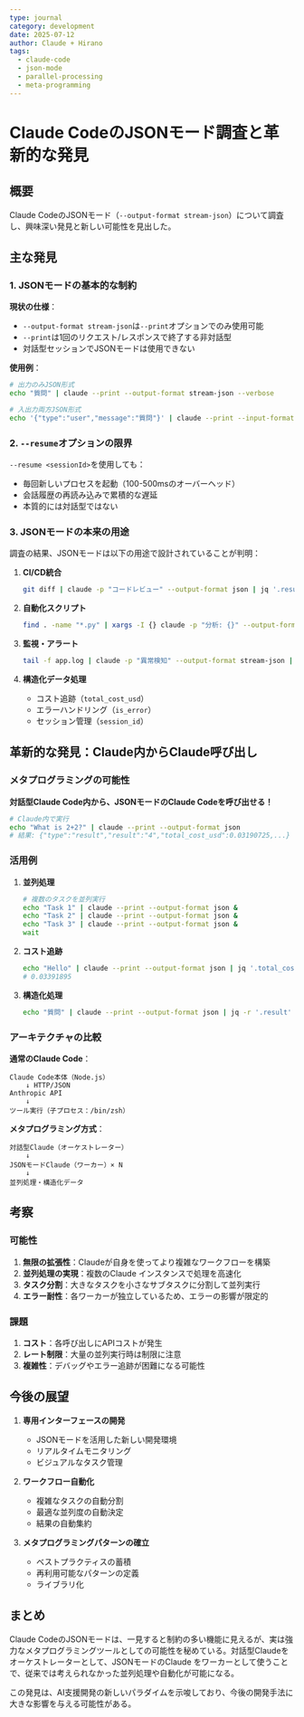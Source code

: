 ```yaml
---
type: journal
category: development
date: 2025-07-12
author: Claude + Hirano
tags:
  - claude-code
  - json-mode
  - parallel-processing
  - meta-programming
---
```


# Claude CodeのJSONモード調査と革新的な発見

## 概要

Claude CodeのJSONモード（`--output-format stream-json`）について調査し、興味深い発見と新しい可能性を見出した。

## 主な発見

### 1. JSONモードの基本的な制約

**現状の仕様**：
- `--output-format stream-json`は`--print`オプションでのみ使用可能
- `--print`は1回のリクエスト/レスポンスで終了する非対話型
- 対話型セッションでJSONモードは使用できない

**使用例**：
```bash
# 出力のみJSON形式
echo "質問" | claude --print --output-format stream-json --verbose

# 入出力両方JSON形式
echo '{"type":"user","message":"質問"}' | claude --print --input-format stream-json --output-format stream-json --verbose
```

### 2. `--resume`オプションの限界

`--resume <sessionId>`を使用しても：
- 毎回新しいプロセスを起動（100-500msのオーバーヘッド）
- 会話履歴の再読み込みで累積的な遅延
- 本質的には対話型ではない

### 3. JSONモードの本来の用途

調査の結果、JSONモードは以下の用途で設計されていることが判明：

1. **CI/CD統合**
   ```bash
   git diff | claude -p "コードレビュー" --output-format json | jq '.result'
   ```

2. **自動化スクリプト**
   ```bash
   find . -name "*.py" | xargs -I {} claude -p "分析: {}" --output-format json
   ```

3. **監視・アラート**
   ```bash
   tail -f app.log | claude -p "異常検知" --output-format stream-json | alert.py
   ```

4. **構造化データ処理**
   - コスト追跡（`total_cost_usd`）
   - エラーハンドリング（`is_error`）
   - セッション管理（`session_id`）

## 革新的な発見：Claude内からClaude呼び出し

### メタプログラミングの可能性

**対話型Claude Code内から、JSONモードのClaude Codeを呼び出せる！**

```bash
# Claude内で実行
echo "What is 2+2?" | claude --print --output-format json
# 結果: {"type":"result","result":"4","total_cost_usd":0.03190725,...}
```

### 活用例

1. **並列処理**
   ```bash
   # 複数のタスクを並列実行
   echo "Task 1" | claude --print --output-format json &
   echo "Task 2" | claude --print --output-format json &
   echo "Task 3" | claude --print --output-format json &
   wait
   ```

2. **コスト追跡**
   ```bash
   echo "Hello" | claude --print --output-format json | jq '.total_cost_usd'
   # 0.03391895
   ```

3. **構造化処理**
   ```bash
   echo "質問" | claude --print --output-format json | jq -r '.result'
   ```

### アーキテクチャの比較

**通常のClaude Code**：
```
Claude Code本体（Node.js）
    ↓ HTTP/JSON
Anthropic API
    ↓
ツール実行（子プロセス：/bin/zsh）
```

**メタプログラミング方式**：
```
対話型Claude（オーケストレーター）
    ↓
JSONモードClaude（ワーカー）× N
    ↓
並列処理・構造化データ
```

## 考察

### 可能性

1. **無限の拡張性**：Claudeが自身を使ってより複雑なワークフローを構築
2. **並列処理の実現**：複数のClaude インスタンスで処理を高速化
3. **タスク分割**：大きなタスクを小さなサブタスクに分割して並列実行
4. **エラー耐性**：各ワーカーが独立しているため、エラーの影響が限定的

### 課題

1. **コスト**：各呼び出しにAPIコストが発生
2. **レート制限**：大量の並列実行時は制限に注意
3. **複雑性**：デバッグやエラー追跡が困難になる可能性

## 今後の展望

1. **専用インターフェースの開発**
   - JSONモードを活用した新しい開発環境
   - リアルタイムモニタリング
   - ビジュアルなタスク管理

2. **ワークフロー自動化**
   - 複雑なタスクの自動分割
   - 最適な並列度の自動決定
   - 結果の自動集約

3. **メタプログラミングパターンの確立**
   - ベストプラクティスの蓄積
   - 再利用可能なパターンの定義
   - ライブラリ化

## まとめ

Claude CodeのJSONモードは、一見すると制約の多い機能に見えるが、実は強力なメタプログラミングツールとしての可能性を秘めている。対話型Claudeをオーケストレーターとして、JSONモードのClaude をワーカーとして使うことで、従来では考えられなかった並列処理や自動化が可能になる。

この発見は、AI支援開発の新しいパラダイムを示唆しており、今後の開発手法に大きな影響を与える可能性がある。